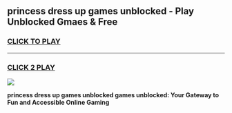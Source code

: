 
## princess dress up games unblocked - Play Unblocked Gmaes & Free
<h3>
<a href="https://news.freeplayer.one?title=princess_dress_up_games_unblocked&ref=23F">CLICK TO PLAY</a></h3>
<hr>

<h3>
<a href="https://news.freeplayer.one?title=princess_dress_up_games_unblocked&ref=23F">CLICK 2 PLAY</a>
  
</h3>

<a href="https://news.freeplayer.one?title=princess_dress_up_games_unblocked&ref=23F/"><img src="https://clearcache.store/games.png"></a>


**princess dress up games unblocked games unblocked: Your Gateway to Fun and Accessible Online Gaming**
